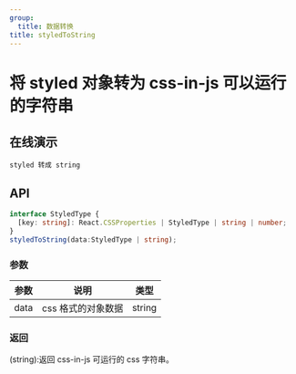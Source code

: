 ```yaml
---
group:
  title: 数据转换
title: styledToString
---
```


# 将 styled 对象转为 css-in-js 可以运行的字符串

## 在线演示

<code src="./transform/styledToString">styled 转成 string</code>

## API

```typescript
interface StyledType {
  [key: string]: React.CSSProperties | StyledType | string | number;
}
styledToString(data:StyledType | string);
```

### 参数

| 参数 | 说明               | 类型   |
| ---- | ------------------ | ------ |
| data | css 格式的对象数据 | string |

### 返回

(string):返回 css-in-js 可运行的 css 字符串。
